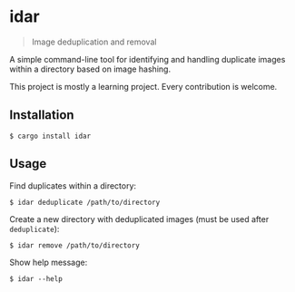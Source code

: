 # idar

> Image deduplication and removal 

A simple command-line tool for identifying and handling duplicate images within a directory based on image hashing.

This project is mostly a learning project. Every contribution is welcome.

## Installation

```
$ cargo install idar
```

## Usage

Find duplicates within a directory:

```
$ idar deduplicate /path/to/directory
```

Create a new directory with deduplicated images (must be used after `deduplicate`):

```
$ idar remove /path/to/directory
```

Show help message:

```
$ idar --help
```
